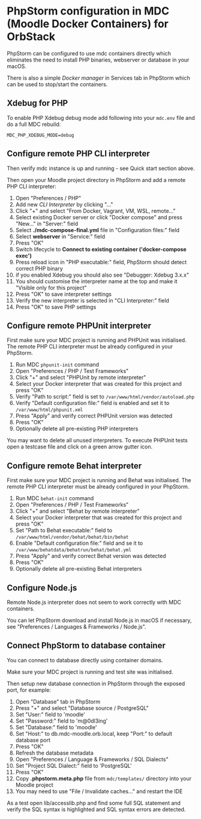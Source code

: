 # PhpStorm configuration in MDC (Moodle Docker Containers) for OrbStack

PhpStorm can be configured to use mdc containers directly which eliminates the need to install PHP binaries,
webserver or database in your macOS.

There is also a simple _Docker manager_ in Services tab in PhpStorm which can be used to stop/start the containers.

## Xdebug for PHP

To enable PHP Xdebug debug mode add following into your `mdc.env` file and do a full MDC rebuild:

```
MDC_PHP_XDEBUG_MODE=debug
```

## Configure remote PHP CLI interpreter

Then verify mdc instance is up and running - see Quick start section above.

Then open your Moodle project directory in PhpStorm and add a remote PHP CLI interpreter:

1. Open "Preferences / PHP"
2. Add new _CLI Interpreter_ by clicking "..."
3. Click "+" and select "From Docker, Vagrant, VM, WSL, remote..."
4. Select existing Docker server or click "Docker compose" and press "New..."  in "Server:" field
5. Select __./mdc-compose-final.yml__ file in "Configuration files:" field
6. Select __webserver__ in "Service:" field
7. Press "OK"
8. Switch lifecycle to __Connect to existing container ('docker-compose exec')__
9. Press reload icon in "PHP executable:" field, PhpStorm should detect correct PHP binary
10. if you enabled Xdebug you should also see "Debugger: Xdebug 3.x.x" 
11. You should customise the interpreter name at the top and make it "Visible only for this project"
12. Press "OK" to save interpreter settings
13. Verify the new interpreter is selected in "CLI Interpreter:" field
14. Press "OK" to save PHP settings

## Configure remote PHPUnit interpreter

First make sure your MDC project is running and PHPUnit was initialised.
The remote PHP CLI interpreter must be already configured in your PhpStorm.

1. Run MDC `phpunit-init` command
2. Open "Preferences / PHP / Test Frameworks"
3. Click "+" and select "PHPUnit by remote interpreter"
4. Select your Docker interpreter that was created for this project and press "OK"
5. Verify "Path to script:" field is set to `/var/www/html/vendor/autoload.php`
6. Verify "Default configuration file:" field is enabled and set it to `/var/www/html/phpunit.xml`
7. Press "Apply" and verify correct PHPUnit version was detected
8. Press "OK"
9. Optionally delete all pre-existing PHP interpreters

You may want to delete all unused interpreters.
To execute PHPUnit tests open a testcase file and click on a green arrow gutter icon.

## Configure remote Behat interpreter

First make sure your MDC project is running and Behat was initialised.
The remote PHP CLI interpreter must be already configured in your PhpStorm.

1. Run MDC `behat-init` command
2. Open "Preferences / PHP / Test Frameworks"
3. Click "+" and select "Behat by remote interpreter"
4. Select your Docker interpreter that was created for this project and press "OK"
5. Set "Path to Behat executable:" field to `/var/www/html/vendor/behat/behat/bin/behat`
6. Enable "Default configuration file:" field and se it to `/var/www/behatdata/behatrun/behat/behat.yml`
7. Press "Apply" and verify correct Behat version was detected
8. Press "OK"
9. Optionally delete all pre-existing Behat interpreters

## Configure Node.js

Remote Node.js interpreter does not seem to work correctly with MDC containers.

You can let PhpStorm download and install Node.js in macOS if necessary,
see "Preferences / Languages & Frameworks / Node.js".

## Connect PhpStorm to database container

You can connect to database directly using container domains.

Make sure your MDC project is running and test site was initialised.

Then setup new database connection in PhpStorm through the exposed port, for example:

1. Open "Database" tab in PhpStorm
2. Press "+" and select "Database source / PostgreSQL"
3. Set "User:" field to 'moodle'
4. Set "Password:" field to 'm@0dl3ing'
5. Set "Database:" field to 'moodle'
6. Set "Host:" to db.mdc-moodle.orb.local, keep "Port:" to default database port
7. Press "OK"
8. Refresh the database metadata
9. Open "Preferences / Language & Frameworks / SQL Dialects"
10. Set "Project SQL Dialect:" field to 'PostgreSQL'
11. Press "OK"
12. Copy __.phpstorm.meta.php__ file from `mdc/templates/` directory into your Moodle project
13. You may need to use "File / Invalidate caches..." and restart the IDE

As a test open lib/accesslib.php and find some full SQL statement and verify the SQL syntax
is highlighted and SQL syntax errors are detected.
